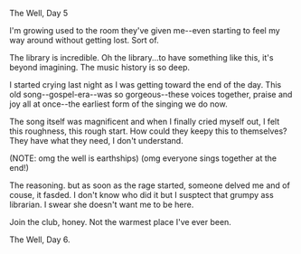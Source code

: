 The Well, Day 5

I'm growing used to the room they've given me--even starting to feel my way around without getting lost. Sort of. 

The library is incredible. Oh the library...to have something like this, it's beyond imagining.  The music history is so deep.  

I started crying last night as I was getting toward the end of the day. This old song--gospel-era--was so gorgeous--these voices together, praise and joy all at once--the earliest form of the singing we do now. 

The song itself was magnificent and when I finally cried myself out, I felt this roughness, this rough start. How could they keepy this to themselves? They have what they need, I don't understand. 

(NOTE: omg the well is earthships)
(omg everyone sings together at the end!)

The reasoning. but as soon as the rage started, someone delved me and of couse, it fasded. I don't know who did it but I susptect that grumpy ass librarian.  I swear she doesn't want me to be here. 

Join the club, honey.  Not the warmest place I've ever been. 


The Well, Day 6.
